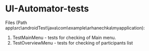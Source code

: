 # UI-Automator-tests

Files (Path app\src\androidTest\java\com\example\arhanechka\myapplication): 
1. TestMainMenu - tests for checking of Main menu. 
2. TestOverviewMenu - tests for checking of participants list
